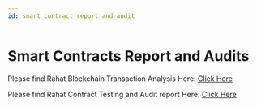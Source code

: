 ```yaml
---
id: smart_contract_report_and_audit
---
```


# Smart Contracts Report and Audits

Please find Rahat Blockchain Transaction Analysis Here: [Click Here ](https://drive.google.com/file/d/1SMHD7lvWGey5rb0UTKqqD7YwfNCYPby6/view?usp=sharing)

Please find Rahat Contract Testing and Audit report Here:  [Click Here](https://drive.google.com/file/d/1MSVNPOgbcRpEpDlBLW8lgl9gdjFZnus3/view?usp=sharing) 